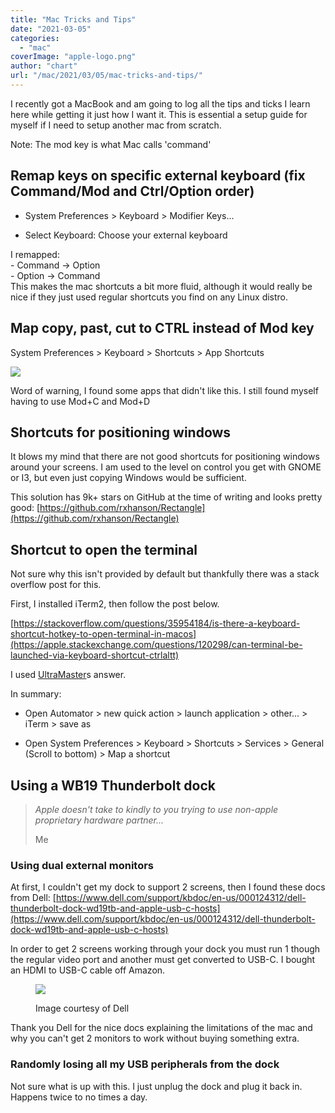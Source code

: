 ```yaml
---
title: "Mac Tricks and Tips"
date: "2021-03-05"
categories: 
  - "mac"
coverImage: "apple-logo.png"
author: "chart"
url: "/mac/2021/03/05/mac-tricks-and-tips/"
---
```


I recently got a MacBook and am going to log all the tips and ticks I learn here while getting it just how I want it. This is essential a setup guide for myself if I need to setup another mac from scratch.

Note: The mod key is what Mac calls 'command'

## Remap keys on specific external keyboard (fix Command/Mod and Ctrl/Option order)

- System Preferences > Keyboard > Modifier Keys...

- Select Keyboard: Choose your external keyboard

I remapped:  
\- Command -> Option  
\- Option -> Command  
This makes the mac shortcuts a bit more fluid, although it would really be nice if they just used regular shortcuts you find on any Linux distro.

## Map copy, past, cut to CTRL instead of Mod key

System Preferences > Keyboard > Shortcuts > App Shortcuts

![](/images/shortcuts-mapped.png)

Word of warning, I found some apps that didn't like this. I still found myself having to use Mod+C and Mod+D

## Shortcuts for positioning windows

It blows my mind that there are not good shortcuts for positioning windows around your screens. I am used to the level on control you get with GNOME or I3, but even just copying Windows would be sufficient.

This solution has 9k+ stars on GitHub at the time of writing and looks pretty good: [https://github.com/rxhanson/Rectangle](https://github.com/rxhanson/Rectangle)

## Shortcut to open the terminal

Not sure why this isn't provided by default but thankfully there was a stack overflow post for this.

First, I installed iTerm2, then follow the post below.

[https://stackoverflow.com/questions/35954184/is-there-a-keyboard-shortcut-hotkey-to-open-terminal-in-macos](https://apple.stackexchange.com/questions/120298/can-terminal-be-launched-via-keyboard-shortcut-ctrlaltt)  
  
I used [](https://stackoverflow.com/users/77567/rob-mayoff)[UltraMaster](https://apple.stackexchange.com/users/329018/ultramaster)s answer.

In summary:

- Open Automator > new quick action > launch application > other... > iTerm > save as

- Open System Preferences > Keyboard > Shortcuts > Services > General (Scroll to bottom) > Map a shortcut

## Using a WB19 Thunderbolt dock

> _Apple doesn't take to kindly to you trying to use non-apple proprietary hardware partner..._
> 
> Me

### Using dual external monitors

At first, I couldn't get my dock to support 2 screens, then I found these docs from Dell: [https://www.dell.com/support/kbdoc/en-us/000124312/dell-thunderbolt-dock-wd19tb-and-apple-usb-c-hosts](https://www.dell.com/support/kbdoc/en-us/000124312/dell-thunderbolt-dock-wd19tb-and-apple-usb-c-hosts)

In order to get 2 screens working through your dock you must run 1 though the regular video port and another must get converted to USB-C. I bought an HDMI to USB-C cable off Amazon.

<figure>

![](/images/ka02R000000hzwSQAQ_en_US_1.jpeg)

<figcaption>

Image courtesy of Dell

</figcaption>

</figure>

Thank you Dell for the nice docs explaining the limitations of the mac and why you can't get 2 monitors to work without buying something extra.

### Randomly losing all my USB peripherals from the dock

Not sure what is up with this. I just unplug the dock and plug it back in. Happens twice to no times a day.

